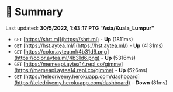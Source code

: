 # 📖 Summary
Last updated: **30/5/2022, 1:43:17 PTG "Asia/Kuala_Lumpur"**

- `GET` [https://shrt.ml](https://shrt.ml) - **Up** (1811ms)
- `GET` [https://hst.aytea.ml/](https://hst.aytea.ml/) - **Up** (4131ms)
- `GET` [https://color.aytea.ml/4b31d6.png](https://color.aytea.ml/4b31d6.png) - **Up** (5316ms)
- `GET` [https://memeapi.aytea14.repl.co/gimme](https://memeapi.aytea14.repl.co/gimme) - **Up** (526ms)
- `GET` [https://teledrivemy.herokuapp.com/dashboard](https://teledrivemy.herokuapp.com/dashboard) - **Down** (81ms)
